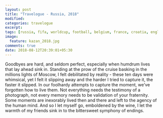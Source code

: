 ```yaml
---
layout: post
title: "Travelogue - Russia, 2018"
modified:
categories: travelogue
excerpt:
tags: [russia, fifa, worldcup, football, belgium, france, croatia, england]
image:
  feature: kazan_2018.jpg
comments: true
date: 2018-08-12T20:39:01+05:30
---
```


Goodbyes are hard, and seldom perfect, especially when humdrum lives that lay ahead sink in. Standing at the prow of the cruise basking in the millions lights of Moscow, I felt debilitated by reality - these ten days were whimsical, yet I felt it slipping away and the harder I tried to capture it, the faster it slipped. In our foolhardy attempts to capture the moment, we've forgotten how to live them. Not everything needs the testimony of a photograph, not every memory needs to be validation of your fraternity. Some moments are inexorably lived then and there and left to the agency of the human mind. And so I let myself go, emboldened by the wine, I let the warmth of my friends sink in to the bittersweet symphony of endings.
